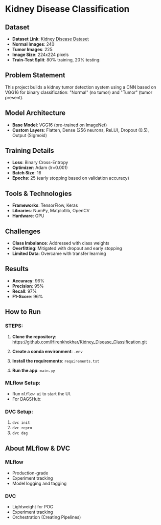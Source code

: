
# Kidney Disease Classification

## Dataset
- **Dataset Link**: [Kidney Disease Dataset](https://drive.google.com/file/d/1wmWnb1EPs3sN9Cy1KM28mOuTs1BkbjN2/view?usp=sharing)
- **Normal Images**: 240
- **Tumor Images**: 225
- **Image Size**: 224x224 pixels
- **Train-Test Split**: 80% training, 20% testing

## Problem Statement
This project builds a kidney tumor detection system using a CNN based on VGG16 for binary classification: "Normal" (no tumor) and "Tumor" (tumor present).

## Model Architecture
- **Base Model**: VGG16 (pre-trained on ImageNet)
- **Custom Layers**: Flatten, Dense (256 neurons, ReLU), Dropout (0.5), Output (Sigmoid)

## Training Details
- **Loss**: Binary Cross-Entropy
- **Optimizer**: Adam (lr=0.001)
- **Batch Size**: 16
- **Epochs**: 25 (early stopping based on validation accuracy)

## Tools & Technologies
- **Frameworks**: TensorFlow, Keras
- **Libraries**: NumPy, Matplotlib, OpenCV
- **Hardware**: GPU

## Challenges
- **Class Imbalance**: Addressed with class weights
- **Overfitting**: Mitigated with dropout and early stopping
- **Limited Data**: Overcame with transfer learning

## Results
- **Accuracy**: 96%
- **Precision**: 95%
- **Recall**: 97%
- **F1-Score**: 96%

## How to Run

### STEPS:
1. **Clone the repository**:
   https://github.com/Hirenkhokhar/Kidney_Disease_Classification.git
   
2. **Create a conda environment**: `.env`
   
3. **Install the requirements**: `requirements.txt`

4. **Run the app**: `main.py`

### MLflow Setup:
- Run `mlflow ui` to start the UI.
- For DAGSHub:  

### DVC Setup:
1. `dvc init`
2. `dvc repro`
3. `dvc dag`

## About MLflow & DVC

### MLflow
- Production-grade
- Experiment tracking
- Model logging and tagging

### DVC
- Lightweight for POC
- Experiment tracking
- Orchestration (Creating Pipelines)
